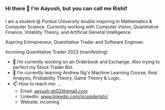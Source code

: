 ### Hi there 👋 I'm Aayush, but you can call me Rishi:exclamation:

I am a student @ Purdue University double majoring in Mathematics & Computer Science. Currently working with Computer Vision, Quantitative Finance, Volatility Theory, and Artificial General Intelligence.

Aspiring Entrepreneur, Quantitative Trader and Software Engineer.

Incoming Quantitative Trader 2023 (manifesting)


- 🔭 I’m currently working on an Orderbook and Exchange. Also trying to perfect my Stock Trader Bot.
- 🌱 I’m currently learning Andrew Ng's Machine Learning Course, Real Analysis, Probability Theory, Game Theory & Logic.
- 📫 How to reach me: ...
  - Email: aayush.gh02@gmail.com
  - Linkedin: www.linkedin.com/in/spiderishi/
  - Website: incoming

<!-- Here are some ideas to get you started:
- 🤔 I’m looking for help with ...
- 💬 Ask me about ...

- 😄 Pronouns: ...
- ⚡ Fun fact: ...

[![Top Langs](https://github-readme-stats.vercel.app/api/top-langs/?username=anuraghazra)](https://github.com/SpideR1sh1/)
